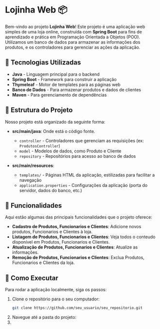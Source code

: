 # Lojinha Web 📦

Bem-vindo ao projeto **Lojinha Web**! Este projeto é uma aplicação web simples de uma loja online, construída com **Spring Boot** para fins de aprendizado e prática em Programação Orientada a Objetos (POO). Utilizamos um banco de dados para armazenar as informações dos produtos, e os controladores para gerenciar as ações da aplicação.

## 🔧 Tecnologias Utilizadas

- **Java** - Linguagem principal para o backend
- **Spring Boot** - Framework para construir a aplicação
- **Thymeleaf** - Motor de templates para as páginas web
- **Banco de Dados** - Para armazenar produtos e dados de clientes
- **Maven** - Para gerenciamento de dependências

## 📂 Estrutura do Projeto

Nosso projeto está organizado da seguinte forma:

- **src/main/java**: Onde está o código fonte.
  - `controller` - Controladores que gerenciam as requisições (ex: `ProdutosController`)
  - `model` - Modelos de dados, como Produto e Cliente
  - `repository` - Repositórios para acesso ao banco de dados

- **src/main/resources**:
  - `templates/` - Páginas HTML da aplicação, estilizadas para facilitar a navegação
  - `application.properties` - Configurações da aplicação (porta do servidor, dados do banco, etc.)

## 🌟 Funcionalidades

Aqui estão algumas das principais funcionalidades que o projeto oferece:

- **Cadastro de Produtos, Funcionarios e Clientes**: Adicione novos produtos, Funcionarios e Clientes à loja.
- **Listagem de Produtos, Funcionarios e Clientes**: Veja todos o conteudo disponível em Produtos, Funcionarios e Clientes.
- **Atualização de Produtos, Funcionarios e Clientes**: Atualize as informações.
- **Remoção de Produtos, Funcionarios e Clientes**: Exclua Produtos, Funcionarios e Clientes da loja.

## 🚀 Como Executar

Para rodar a aplicação localmente, siga os passos:

1. Clone o repositório para o seu computador:
   ```bash
   git clone https://github.com/seu_usuario/seu_repositorio.git
2. Navegue até a pasta do projeto:
3. 


